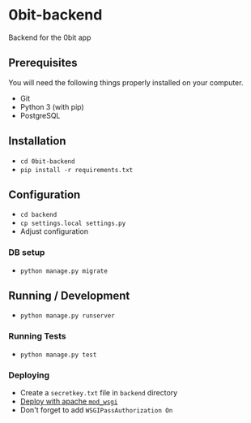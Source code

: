 # 0bit-backend

Backend for the 0bit app

## Prerequisites

You will need the following things properly installed on your computer.

* Git
* Python 3 (with pip)
* PostgreSQL

## Installation

* `cd 0bit-backend`
* `pip install -r requirements.txt`

## Configuration
* `cd backend`
* `cp settings.local settings.py`
* Adjust configuration

### DB setup
* `python manage.py migrate`

## Running / Development

* `python manage.py runserver`

### Running Tests

* `python manage.py test`

### Deploying

* Create a `secretkey.txt` file in `backend` directory
* [Deploy with apache `mod_wsgi`](https://docs.djangoproject.com/en/1.10/howto/deployment/wsgi/
)
* Don't forget to add `WSGIPassAuthorization On`

